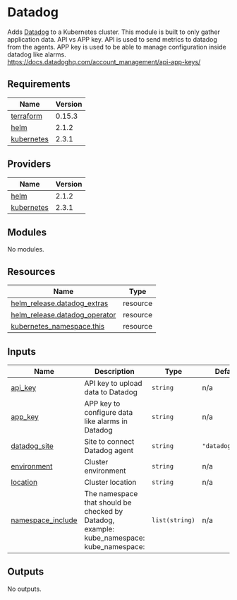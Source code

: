 # Datadog

Adds [Datadog](https://github.com/DataDog/helm-charts) to a Kubernetes cluster.
This module is built to only gather application data.
API vs APP key.
API is used to send metrics to datadog from the agents.
APP key is used to be able to manage configuration inside datadog like alarms.
https://docs.datadoghq.com/account_management/api-app-keys/

## Requirements

| Name | Version |
|------|---------|
| <a name="requirement_terraform"></a> [terraform](#requirement\_terraform) | 0.15.3 |
| <a name="requirement_helm"></a> [helm](#requirement\_helm) | 2.1.2 |
| <a name="requirement_kubernetes"></a> [kubernetes](#requirement\_kubernetes) | 2.3.1 |

## Providers

| Name | Version |
|------|---------|
| <a name="provider_helm"></a> [helm](#provider\_helm) | 2.1.2 |
| <a name="provider_kubernetes"></a> [kubernetes](#provider\_kubernetes) | 2.3.1 |

## Modules

No modules.

## Resources

| Name | Type |
|------|------|
| [helm_release.datadog_extras](https://registry.terraform.io/providers/hashicorp/helm/2.1.2/docs/resources/release) | resource |
| [helm_release.datadog_operator](https://registry.terraform.io/providers/hashicorp/helm/2.1.2/docs/resources/release) | resource |
| [kubernetes_namespace.this](https://registry.terraform.io/providers/hashicorp/kubernetes/2.3.1/docs/resources/namespace) | resource |

## Inputs

| Name | Description | Type | Default | Required |
|------|-------------|------|---------|:--------:|
| <a name="input_api_key"></a> [api\_key](#input\_api\_key) | API key to upload data to Datadog | `string` | n/a | yes |
| <a name="input_app_key"></a> [app\_key](#input\_app\_key) | APP key to configure data like alarms in Datadog | `string` | n/a | yes |
| <a name="input_datadog_site"></a> [datadog\_site](#input\_datadog\_site) | Site to connect Datadog agent | `string` | `"datadoghq.eu"` | no |
| <a name="input_environment"></a> [environment](#input\_environment) | Cluster environment | `string` | n/a | yes |
| <a name="input_location"></a> [location](#input\_location) | Cluster location | `string` | n/a | yes |
| <a name="input_namespace_include"></a> [namespace\_include](#input\_namespace\_include) | The namespace that should be checked by Datadog, example: kube\_namespace:<NAMESPACE> kube\_namespace:<NAMESPACE2> | `list(string)` | n/a | yes |

## Outputs

No outputs.
